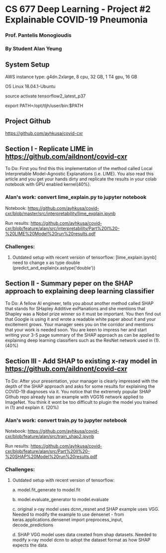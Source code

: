 # CS 677 Deep Learning - Project #2 Explainable COVID-19 Pneumonia
### Prof. Pantelis Monogioudis
### By Student Alan Yeung

## System Setup

AWS instance type: g4dn.2xlarge, 8 cpu, 32 GB, 1 T4 gpu, 16 GB

OS Linux 18.04.1-Ubuntu

source activate tensorflow2_latest_p37

export PATH=/opt/tljh/user/bin:$PATH

## Project Github

https://github.com/ayhkusa/covid-cxr


## Section I - Replicate LIME in https://github.com/aildnont/covid-cxr

To Do: First you find this this implementation of the method called Local Interpretable Model-Agnostic Explanations (i.e. LIME). You also read this article and you get your hands dirty and replicate the results in your colab notebook with GPU enabled kernel(40%).

### Alan's work: convert lime_explain.py to jupyter notebook

Notebook: https://github.com/ayhkusa/covid-cxr/blob/master/src/interpretability/lime_explain.ipynb

Run results: https://github.com/ayhkusa/covid-cxr/blob/feature/alan/src/interpretability/Part%20I%20-%20LIME%20Model%20run%20results.pdf

### Challenges:

1. Outdated setup with recent version of tensorflow: [lime_explain.ipynb] need to change x as type double (predict_and_explain(x.astype('double'))

## Section II - Summary peper on the SHAP approach to explaining deep learning classifier

To Do: A fellow AI engineer, tells you about another method called SHAP that stands for SHapley Additive exPlanations and she mentions that Shapley was a Nobel prize winner so it must be important. You then find out that Google is using it and wrote a readable white paper about it and your excitement grows. Your manager sees you on the corridor and mentions that your work is needed soon. You are keen to impress her and start writing your 3-5 page summary of the SHAP approach as can be applied to explaining deep learning classifiers such as the ResNet network used in (1). (40%)



## Section III - Add SHAP to existing x-ray model in https://github.com/aildnont/covid-cxr

To Do: After your presentation, your manager is clearly impressed with the depth of the SHAP approach and asks for some results for explaining the COVID-19 diagnoses via it. You notice that the extremely popular SHAP Github repo already has an example with VGG16 network applied to ImageNet. You think it wont be too difficult to plugin the model you trained in (1) and explain it. (20%)

### Alan's work: convert train.py to jupyter notebook

Notebook: https://github.com/ayhkusa/covid-cxr/blob/feature/alan/src/train_shap2.ipynb

Run results: https://github.com/ayhkusa/covid-cxr/blob/feature/alan/src/Part%20II%20-%20SHAP%20Model%20run%20results.pdf

### Challenges:

1. Outdated setup with recent version of tensorflow:

    a. model.fit_generate to model.fit
    
    b. model.evaluate_generator to model.evaluate
    
    c. original x-ray model uses dcnn_resnet and SHAP example uses VGG. Needed to modify the example to use densenet - from keras.applications.densenet import preprocess_input, decode_predictions
    
    d. SHAP VGG model uses data created from shap datasets. Needed to modify x-ray model dcnn to adopt the dataset format as how SHAP expects the data.
    
   


